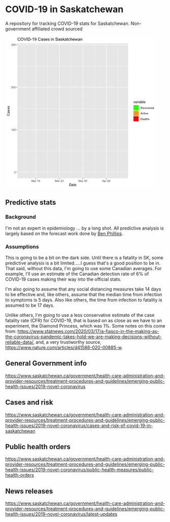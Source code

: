 # COVID-19 in Saskatchewan

A repository for tracking COVID-19 stats for Saskatchewan. Non-government affiliated crowd sourced

![sask COVID-19 cases over time](output/cases_gif.gif)

## Predictive stats

### Background 

I'm not an expert in epidemiology ... by a long shot. All predictive analysis is largely based on the forecast work done by [Ben Phillips](https://github.com/benflips/nCovForecast).

### Assumptions

This is going to be a bit on the dark side. Until there is a fatality in SK, some predictive analysis is a bit limited.....I guess that's a good position to be in. That said, without this data, I'm going to use some Canadian averages. For example, I'll use an estimate of the Canadian detection rate of 6% of COVID-19 cases making their way into the official stats. 

I'm also going to assume that any social distancing measures take 14 days to be effective and, like others, assume that the median time from infection to symptoms is 5 days. Also like others, the time from infection to fatality is assumed to be 17 days.

Unlike others, I'm going to use a less conservative estimate of the case fatality rate (CFR) for COVID-19, that is based on as close as we have to an experiment, the Diamond Princess, which was 1%. Some notes on this come from: https://www.statnews.com/2020/03/17/a-fiasco-in-the-making-as-the-coronavirus-pandemic-takes-hold-we-are-making-decisions-without-reliable-data/, and, a very trustworthy source, https://www.nature.com/articles/d41586-020-00885-w.



## General Government info

https://www.saskatchewan.ca/government/health-care-administration-and-provider-resources/treatment-procedures-and-guidelines/emerging-public-health-issues/2019-novel-coronavirus

## Cases and risk

https://www.saskatchewan.ca/government/health-care-administration-and-provider-resources/treatment-procedures-and-guidelines/emerging-public-health-issues/2019-novel-coronavirus/cases-and-risk-of-covid-19-in-saskatchewan

## Public health orders

https://www.saskatchewan.ca/government/health-care-administration-and-provider-resources/treatment-procedures-and-guidelines/emerging-public-health-issues/2019-novel-coronavirus/public-health-measures/public-health-orders

## News releases

https://www.saskatchewan.ca/government/health-care-administration-and-provider-resources/treatment-procedures-and-guidelines/emerging-public-health-issues/2019-novel-coronavirus/latest-updates

